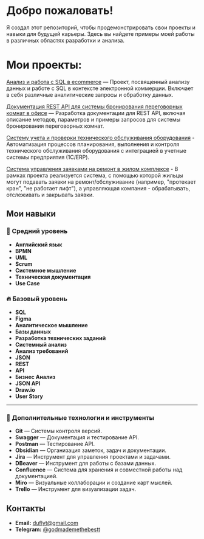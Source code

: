 # Добро пожаловать!
Я создал этот репозиторий, чтобы продемонстрировать свои проекты и навыки для будущей карьеры. Здесь вы найдете примеры моей работы в различных областях разработки и анализа.

# Мои проекты:
[Анализ и работа с SQL в ecommerce](https://github.com/DmitiriiMorozov/projects/tree/main/ecommerce-sqldata-analysis) — Проект, посвященный анализу данных и работе с SQL в контексте электронной коммерции. Включает в себя различные аналитические запросы и обработку данных.

[Документация REST API для системы бронирования переговорных комнат в офисе](https://github.com/DmitiriiMorozov/projects/tree/main/bookingMeetingRooms) — Разработка документации для REST API, включая описание методов, параметров и примеры запросов для системы бронирования переговорных комнат.

[Систему учета и проверки технического обслуживания оборудования](https://github.com/DmitiriiMorozov/projects/tree/main/maintenance-system) - Автоматизация процессов планирования, выполнения и контроля технического обслуживания оборудования с интеграцией в учетные системы предприятия (1C/ERP).

[Система управления заявками на ремонт в жилом комплексе](https://github.com/DmitiriiMorozov/projects/tree/main/repair-request-system) - В рамках проекта реализуется система, с помощью которой жильцы могут подавать заявки на ремонт/обслуживание (например, "протекает кран", "не работает лифт"), а управляющая компания - обрабатывать, отслеживать и закрывать заявки.

## Мои навыки

### 🌟 Средний уровень
- **Английский язык**
- **BPMN**
- **UML**
- **Scrum**
- **Системное мышление**
- **Техническая документация**
- **Use Case**

### 🔥 Базовый уровень
- **SQL**
- **Figma**
- **Аналитическое мышление**
- **Базы данных**
- **Разработка технических заданий**
- **Системный анализ**
- **Анализ требований**
- **JSON**
- **REST**
- **API**
- **Бизнес Анализ**
- **JSON API**
- **Draw.io**
- **User Story**

---

### 🚀 Дополнительные технологии и инструменты
- **Git** — Системы контроля версий.
- **Swagger** — Документация и тестирование API.
- **Postman** — Тестирование API.
- **Obsidian** — Организация заметок, задач и документации.
- **Jira** — Инструмент для управления проектами и задачами.
- **DBeaver** — Инструмент для работы с базами данных.
- **Confluence** — Система для хранения и совместной работы над документацией.
- **Miro** — Визуальные коллаборации и создание карт мыслей.
- **Trello** — Инструмент для визуализации задач.

## Контакты
- **Email:** [duflyt@gmail.com](mailto:duflyt@gmail.com)
- **Telegram:** [@godmademethebestt](https://t.me/godmademethebestt)
